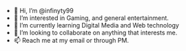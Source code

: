- 👋 Hi, I’m @infinyty99
- 👀 I’m interested in Gaming, and general entertainment. 
- 🌱 I’m currently learning Digital Media and Web technology
- 💞️ I’m looking to collaborate on anything that interests me.
- 📫 Reach me at my email or through PM.
